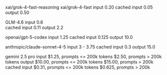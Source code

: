 

xai/grok-4-fast-reasoning
xai/grok-4-fast
input 0.20
cached input 0.05
output 0.50

GLM-4.6
input 0.6	
cached input 0.11
output 2.2

openai/gpt-5-codex
input 1.25
cached input 0.125
output 10.0

anthropic/claude-sonnet-4-5
input 3 - 3.75
cached input 0.3
output 15.0


gemini 2.5 pro
input
$1.25, prompts <= 200k tokens
$2.50, prompts > 200k tokens
output
$10.00, prompts <= 200k tokens
$15.00, prompts > 200k
cached input
$0.31, prompts <= 200k tokens
$0.625, prompts > 200k